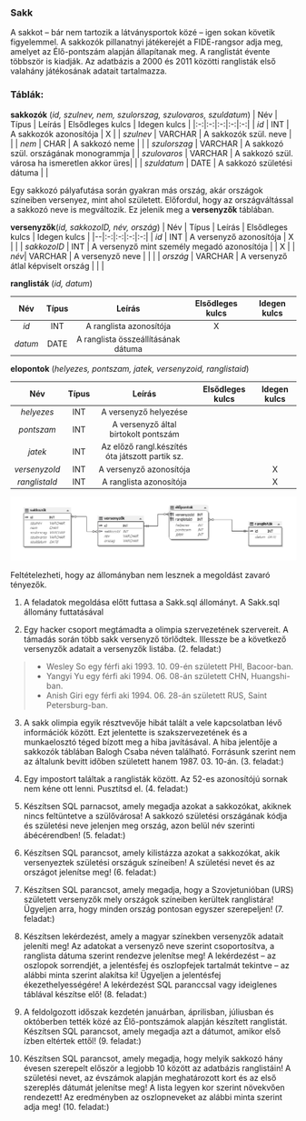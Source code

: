 ### Sakk
A sakkot – bár nem tartozik a látványsportok közé – igen sokan követik figyelemmel.
A sakkozók pillanatnyi játékerejét a FIDE-rangsor adja meg, amelyet az Élő-pontszám alapján állapítanak meg. A ranglistát évente többször is kiadják. Az adatbázis a 2000 és 2011 közötti ranglisták első valahány játékosának adatait tartalmazza.

### Táblák:
**sakkozók** (*id, szulnev, nem, szulorszag, szulovaros, szuldatum*)
| Név | Típus | Leírás | Elsődleges kulcs | Idegen kulcs |
|:-:|:-:|:-:|:-:|:-:|
| *id* | INT | A sakkozók azonosítója | X |
| *szulnev* | VARCHAR | A sakkozók szül. neve |  |
| *nem* | CHAR | A sakkozó neme |  |
| *szulorszag* | VARCHAR | A sakkozó szül. országának monogrammja |
| *szulovaros* | VARCHAR | A sakkozó szül. városa ha ismeretlen akkor üres|  |
| *szuldatum* | DATE | A sakkozó születési dátuma |  |

Egy sakkozó pályafutása során gyakran más ország, akár országok színeiben versenyez, mint
ahol született. Előfordul, hogy az országváltással a sakkozó neve is megváltozik. Ez jelenik
meg a **versenyzők** táblában.

**versenyzők**(*id, sakkozoID, név, ország*)
| Név | Típus | Leírás | Elsődleges kulcs | Idegen kulcs |
|--|:-:|:-:|:-:|:-:|
| *id* | INT | A versenyző azonosítója | X |  |
| *sakkozoID* | INT | A versenyző mint személy megadó azonosítója |  | X |
| *név*| VARCHAR | A versenyző neve |  |  |
| *ország* | VARCHAR | A versenyző átlal képviselt ország |  |  |

__ranglisták__ (*id, datum*)

| Név | Típus | Leírás | Elsődleges kulcs | Idegen kulcs |
|:-:|:-:|:-:|:-:|:-:|
| *id* | INT | A ranglista azonosítója | X |  |
| *datum* | DATE | A ranglista összeállításának dátuma |  |  |

**elopontok** (_helyezes, pontszam, jatek, versenyzoid, ranglistaid_)

| Név | Típus | Leírás | Elsődleges kulcs | Idegen kulcs |
|:-:|:-:|:-:|:-:|:-:|
| *helyezes* | INT | A versenyző helyezése |  |  |
| *pontszam* | INT | A versenyző által birtokolt pontszám |  |  |
| *jatek* | INT | Az előző rangl.készítés óta játszott partik sz. |  |  |
| *versenyzoId* | INT | A versenyző azonosítója |  | X |
| *ranglistaId* | INT | A ranglista azonosítója |  | X |


![](/képek/tábla.png)


Feltételezheti, hogy az állományban nem lesznek a megoldást zavaró tényezők.


1. A feladatok megoldása előtt futtasa a Sakk.sql állományt. A Sakk.sql állomány futtatásával 

2. Egy hacker csoport megtámadta a olimpia szervezetének szervereit. A támadás során több sakk versenyző törlődtek. Illessze be a következő versenyzők adatait a versenyzők listába. (2. feladat:)
>- Wesley So egy férfi aki 1993. 10. 09-én született PHI, Bacoor-ban.
>- Yangyi Yu egy férfi aki 1994. 06. 08-án született CHN, Huangshi-ban.
>- Anish Giri egy férfi aki 1994. 06. 28-án született RUS, Saint Petersburg-ban.

3. A sakk olimpia egyik résztvevője hibát talált a vele kapcsolatban lévő információk között. Ezt jelentette is szakszervezetének és a munkaelosztó téged bízott meg a hiba javításával. A hiba jelentője a sakkozók táblában Balogh Csaba néven található. Forrásunk szerint nem az általunk bevitt időben született hanem 1987. 03. 10-án. (3. feladat:)

4. Egy impostort találtak a ranglisták között. Az 52-es azonosítójú sornak nem kéne ott lenni. Pusztítsd el. (4. feladat:)

5. Készítsen SQL parnacsot, amely megadja azokat a sakkozókat, akiknek nincs feltüntetve a szülővárosa! A sakkozó születési országának kódja és születési neve jelenjen meg ország, azon belül név szerinti ábécérendben! (5. feladat:)

6. Készítsen SQL parancsot, amely kilistázza azokat a sakkozókat, akik versenyeztek születési országuk színeiben! A születési nevet és az országot jelenítse meg! (6. feladat:)

7. Készítsen SQL parancsot, amely megadja, hogy a Szovjetunióban (URS) született versenyzők mely országok színeiben kerültek ranglistára! Ügyeljen arra, hogy minden ország pontosan egyszer szerepeljen! (7. feladat:)

8. Készítsen lekérdezést, amely a magyar színekben versenyzők adatait jeleníti meg! Az adatokat a versenyző neve szerint csoportosítva, a ranglista dátuma szerint rendezve jelenítse meg! A lekérdezést – az oszlopok sorrendjét, a jelentésfej és oszlopfejek tartalmát tekintve – az alábbi minta szerint alakítsa ki! Ügyeljen a jelentésfej ékezethelyességére! A lekérdezést SQL paranccsal vagy ideiglenes táblával készítse elő!
(8. feladat:)

9. A feldolgozott időszak kezdetén januárban, áprilisban, júliusban és októberben tették közé az Élő-pontszámok alapján készített ranglistát. Készítsen SQL parancsot, amely megadja azt a dátumot, amikor első ízben eltértek ettől! (9. feladat:)

10. Készítsen SQL parancsot, amely megadja, hogy melyik sakkozó hány évesen szerepelt először a legjobb 10 között az adatbázis ranglistáin! A születési nevet, az évszámok alapján meghatározott kort és az első szereplés dátumát jelenítse meg! A lista legyen kor szerint növekvően rendezett! Az eredményben az oszlopneveket az alábbi minta szerint adja meg! (10. feladat:)